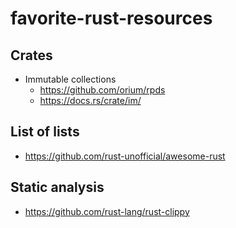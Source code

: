 # favorite-rust-resources

## Crates
* Immutable collections
  * https://github.com/orium/rpds
  * https://docs.rs/crate/im/ 

## List of lists
* https://github.com/rust-unofficial/awesome-rust

## Static analysis
* https://github.com/rust-lang/rust-clippy
